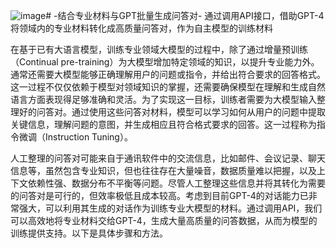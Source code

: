 ![image](https://github.com/user-attachments/assets/1d1b933a-d815-44a6-86f0-897e4f10512f)# -结合专业材料与GPT批量生成问答对-
通过调用API接口，借助GPT-4将领域内的专业材料转化成高质量问答对，作为自主模型的训练材料

在基于已有大语言模型，训练专业领域大模型的过程中，除了通过增量预训练（Continual pre-training）为大模型增加特定领域的知识，以提升专业能力外。通常还需要大模型能够正确理解用户的问题或指令，并给出符合要求的回答格式。这一过程不仅仅依赖于模型对领域知识的掌握，还需要确保模型在理解和生成自然语言方面表现得足够准确和灵活。为了实现这一目标，训练者需要为大模型输入整理好的问答对。通过使用这些问答对材料，模型可以学习如何从用户的问题中提取关键信息，理解问题的意图，并生成相应且符合格式要求的回答。这一过程称为指令微调（Instruction Tuning）。

人工整理的问答对可能来自于通讯软件中的交流信息，比如邮件、会议记录、聊天信息等，虽然包含专业知识，但也往往存在大量噪音，数据质量难以把握，以及上下文依赖性强、数据分布不平衡等问题。尽管人工整理这些信息并将其转化为需要的问答对是可行的，但效率极低且成本较高。考虑到目前GPT-4的对话能力已非常强大，可以利用其生成的对话作为训练专业大模型的材料。通过调用API，我们可以高效地将专业材料交给GPT-4，生成大量高质量的问答数据，从而为模型的训练提供支持。以下是具体步骤和方法。
